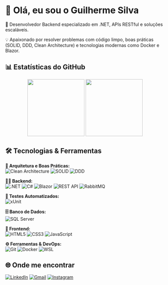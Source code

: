 # 👋 Olá, eu sou o Guilherme Silva

🎯 Desenvolvedor Backend especializado em .NET, APIs RESTful e soluções escaláveis.

💡 Apaixonado por resolver problemas com código limpo, boas práticas (SOLID, DDD, Clean Architecture) e tecnologias modernas como Docker e Blazor.

## 📊 Estatísticas do GitHub

<div align="center">
  <img height="180em" src="https://github-readme-stats.vercel.app/api?username=guijs02&show_icons=true&theme=dracula&include_all_commits=true&count_private=true" />
  <img height="180em" src="https://github-readme-stats.vercel.app/api/top-langs/?username=guijs02&layout=compact&theme=dracula" />
</div>

  
## 🛠️ Tecnologias & Ferramentas

**🧠 Arquitetura e Boas Práticas:**  
![Clean Architecture](https://img.shields.io/badge/Clean%20Architecture-6e40c9?style=flat&logo=codefactor&logoColor=white)
![SOLID](https://img.shields.io/badge/SOLID-Principles-orange?style=flat)
![DDD](https://img.shields.io/badge/DDD-Domain%20Driven%20Design-blueviolet?style=flat)

**👨‍💻 Backend:**  
![.NET](https://img.shields.io/badge/.NET-512BD4?style=flat&logo=dotnet&logoColor=white)
![C#](https://img.shields.io/badge/C%23-%23239120?style=flat&logo=c-sharp&logoColor=white)
![Blazor](https://img.shields.io/badge/Blazor-5C2D91?style=flat&logo=blazor&logoColor=white)
![REST API](https://img.shields.io/badge/API%20REST-00599C?style=flat&logo=cloudflare&logoColor=white)
![RabbitMQ](https://img.shields.io/badge/RabbitMQ-FF6600?style=flat&logo=rabbitmq&logoColor=white)

**🧪 Testes Automatizados:**  
![xUnit](https://img.shields.io/badge/xUnit.NET-5C2D91?style=flat&logo=.net&logoColor=white)

**🗄️ Banco de Dados:**  
![SQL Server](https://img.shields.io/badge/SQL%20Server-CC2927?style=flat&logo=microsoftsqlserver&logoColor=white)

**🎨 Frontend:**  
![HTML5](https://img.shields.io/badge/HTML5-E34F26?style=flat&logo=html5&logoColor=white)
![CSS3](https://img.shields.io/badge/CSS3-1572B6?style=flat&logo=css3&logoColor=white)
![JavaScript](https://img.shields.io/badge/JavaScript-F7DF1E?style=flat&logo=javascript&logoColor=black)

**⚙️ Ferramentas & DevOps:**  
![Git](https://img.shields.io/badge/Git-F05032?style=flat&logo=git&logoColor=white)
![Docker](https://img.shields.io/badge/Docker-2496ED?style=flat&logo=docker&logoColor=white)
![WSL](https://img.shields.io/badge/WSL-Windows%20Subsystem%20for%20Linux-0078D6?style=flat&logo=windows&logoColor=white)


## 🌐 Onde me encontrar

[![LinkedIn](https://img.shields.io/badge/-LinkedIn-0A66C2?style=for-the-badge&logo=linkedin&logoColor=white)](https://www.linkedin.com/in/guilherme-silva02/)
[![Gmail](https://img.shields.io/badge/-Gmail-D14836?style=for-the-badge&logo=gmail&logoColor=white)](mailto:guilhermejsilva04@gmail.com)
[![Instagram](https://img.shields.io/badge/-Instagram-E4405F?style=for-the-badge&logo=instagram&logoColor=white)](https://www.instagram.com/guijs02/)
   
